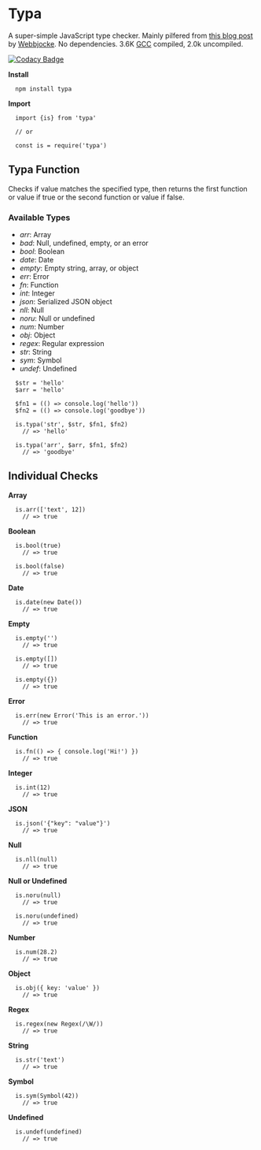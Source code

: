 Typa
====

A super-simple JavaScript type checker. Mainly pilfered from [this blog post](https://www.webbjocke.com/javascript-check-data-types/) by [Webbjocke](https://github.com/webbjocke). No dependencies. 3.6K [GCC](https://github.com/google/closure-compiler-js) compiled, 2.0k uncompiled.

[![Codacy Badge](https://api.codacy.com/project/badge/Grade/c14912365bf14b74a778862a50d72860)](https://www.codacy.com/app/Self_Agency/typa?utm_source=github.com&amp;utm_medium=referral&amp;utm_content=selfagency/typa&amp;utm_campaign=Badge_Grade)

**Install**
```
  npm install typa
```

**Import**
```
  import {is} from 'typa'

  // or

  const is = require('typa')
```

Typa Function
-------------

Checks if value matches the specified type, then returns the first function or value if true or the second function or value if false.

### Available Types
+   *arr*: Array
+   *bad*: Null, undefined, empty, or an error
+   *bool*: Boolean
+   *date*: Date
+   *empty*: Empty string, array, or object
+   *err*: Error
+   *fn*: Function
+   *int*: Integer
+   *json*: Serialized JSON object
+   *nll*: Null
+   *noru*: Null or undefined
+   *num*: Number
+   *obj*: Object
+   *regex*: Regular expression
+   *str*: String
+   *sym*: Symbol  
+   *undef*: Undefined

```
  $str = 'hello'
  $arr = 'hello'

  $fn1 = (() => console.log('hello'))
  $fn2 = (() => console.log('goodbye'))

  is.typa('str', $str, $fn1, $fn2)
    // => 'hello'

  is.typa('arr', $arr, $fn1, $fn2)
    // => 'goodbye'
```

Individual Checks
-----------------

**Array**
```
  is.arr(['text', 12])
    // => true
```

**Boolean**
```
  is.bool(true)
    // => true

  is.bool(false)
    // => true
```

**Date**
```
  is.date(new Date())
    // => true
```

**Empty**
```
  is.empty('')
    // => true

  is.empty([])
    // => true

  is.empty({})
    // => true
```

**Error**
```
  is.err(new Error('This is an error.'))
    // => true
```

**Function**
```
  is.fn(() => { console.log('Hi!') })
    // => true
```

**Integer**
```
  is.int(12)
    // => true
```

**JSON**
```
  is.json('{"key": "value"}')
    // => true
```

**Null**
```
  is.nll(null)
    // => true
```

**Null or Undefined**
```
  is.noru(null)
    // => true

  is.noru(undefined)
    // => true
```

**Number**
```
  is.num(28.2)
    // => true
```

**Object**
```
  is.obj({ key: 'value' })
    // => true
```

**Regex**
```
  is.regex(new Regex(/\W/))
    // => true
```

**String**
```
  is.str('text')
    // => true
```

**Symbol**
```
  is.sym(Symbol(42))
    // => true
```

**Undefined**
```
  is.undef(undefined)
    // => true
```
